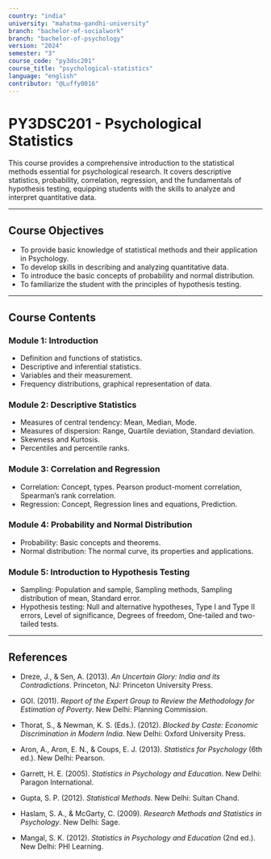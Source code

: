 ```yaml
---
country: "india"
university: "mahatma-gandhi-university"
branch: "bachelor-of-socialwork"
branch: "bachelor-of-psychology"
version: "2024"
semester: "3"
course_code: "py3dsc201"
course_title: "psychological-statistics"
language: "english"
contributor: "@Luffy0016"
---
```

# PY3DSC201 - Psychological Statistics

This course provides a comprehensive introduction to the statistical methods essential for psychological research. It covers descriptive statistics, probability, correlation, regression, and the fundamentals of hypothesis testing, equipping students with the skills to analyze and interpret quantitative data.

---
## Course Objectives

* To provide basic knowledge of statistical methods and their application in Psychology.
* To develop skills in describing and analyzing quantitative data.
* To introduce the basic concepts of probability and normal distribution.
* To familiarize the student with the principles of hypothesis testing.

---
## Course Contents


### Module 1: Introduction  
* Definition and functions of statistics.
* Descriptive and inferential statistics.
* Variables and their measurement.
* Frequency distributions, graphical representation of data.

### Module 2: Descriptive Statistics  
* Measures of central tendency: Mean, Median, Mode.
* Measures of dispersion: Range, Quartile deviation, Standard deviation.
* Skewness and Kurtosis.
* Percentiles and percentile ranks.

### Module 3: Correlation and Regression  
* Correlation: Concept, types. Pearson product-moment correlation, Spearman’s rank correlation.
* Regression: Concept, Regression lines and equations, Prediction.

### Module 4: Probability and Normal Distribution  
* Probability: Basic concepts and theorems.
* Normal distribution: The normal curve, its properties and applications.

### Module 5: Introduction to Hypothesis Testing  
* Sampling: Population and sample, Sampling methods, Sampling distribution of mean, Standard error.
* Hypothesis testing: Null and alternative hypotheses, Type I and Type II errors, Level of significance, Degrees of freedom, One-tailed and two-tailed tests.

---
## References
* Dreze, J., & Sen, A. (2013). *An Uncertain Glory: India and its Contradictions*. Princeton, NJ: Princeton University Press.
* GOI. (2011). *Report of the Expert Group to Review the Methodology for Estimation of Poverty*. New Delhi: Planning Commission.
* Thorat, S., & Newman, K. S. (Eds.). (2012). *Blocked by Caste: Economic Discrimination in Modern India*. New Delhi: Oxford University Press.

* Aron, A., Aron, E. N., & Coups, E. J. (2013). *Statistics for Psychology* (6th ed.). New Delhi: Pearson.
* Garrett, H. E. (2005). *Statistics in Psychology and Education*. New Delhi: Paragon International.
* Gupta, S. P. (2012). *Statistical Methods*. New Delhi: Sultan Chand.
* Haslam, S. A., & McGarty, C. (2009). *Research Methods and Statistics in Psychology*. New Delhi: Sage.
* Mangal, S. K. (2012). *Statistics in Psychology and Education* (2nd ed.). New Delhi: PHI Learning.